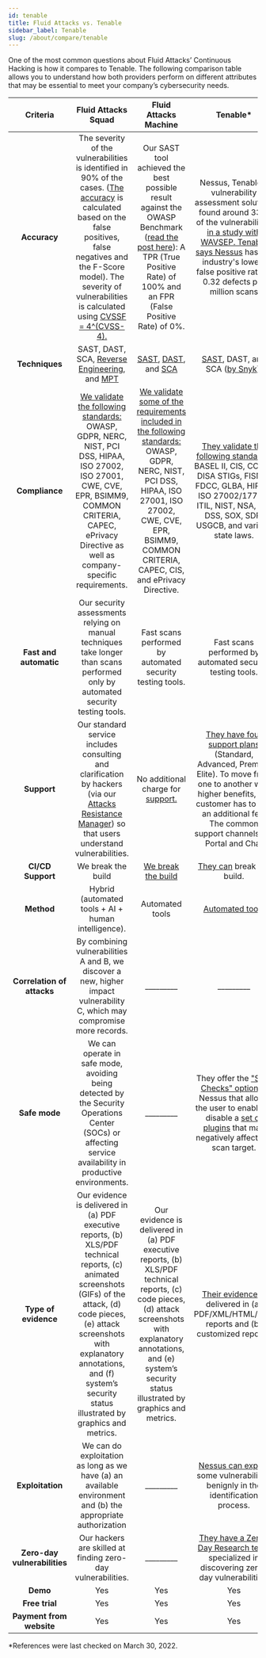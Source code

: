 ```yaml
---
id: tenable
title: Fluid Attacks vs. Tenable
sidebar_label: Tenable
slug: /about/compare/tenable
---
```


One of the most common questions about
Fluid Attacks’ Continuous Hacking is
how it compares to Tenable.
The following comparison table allows
you to understand how both providers perform
on different attributes that may be essential
to meet your company’s cybersecurity needs.

|         **Criteria**         |                                                                                                                                    **Fluid Attacks  Squad**                                                                                                                                   |                                                                                                   **Fluid Attacks Machine**                                                                                                   |                                                                                                          **Tenable***                                                                                                         |
|:----------------------------:|:---------------------------------------------------------------------------------------------------------------------------------------------------------------------------------------------------------------------------------------------------------------------------------------------:|:-----------------------------------------------------------------------------------------------------------------------------------------------------------------------------------------------------------------------------:|:----------------------------------------------------------------------------------------------------------------------------------------------------------------------------------------------------------------------------:|
| **Accuracy**                | The severity of the vulnerabilities is   identified in 90% of the cases. ([The   accuracy](/about/sla/accuracy/) is calculated based on the false   positives, false negatives and the F-Score   model). The severity of vulnerabilities is   calculated using [CVSSF = 4^(CVSS-4).](/about/faq/#adjustment-by-severity)                                    | Our SAST tool achieved the best possible   result against the OWASP Benchmark   ([read the post here](https://fluidattacks.com/blog/owasp-benchmark-fluid-attacks/)): A TPR (True Positive   Rate) of 100% and an FPR (False Positive   Rate) of 0%.                                          | Nessus, Tenable's vulnerability assessment solution, found around 33% of the  vulnerabilities [in a study with WAVSEP.  Tenable says Nessus](https://www.researchgate.net/publication/319054161_Benchmarking_vulnerability_scanners_An_experiment_on_SCADA_devices_and_scientific_instruments) has the industry's  lowest false positive rate at 0.32 defects  per million scans |
| **Techniques**               | SAST, DAST, SCA, [Reverse Engineering](https://fluidattacks.com/categories/re/), and [MPT](https://fluidattacks.com/solutions/penetration-testing/)                                                                                                                                                                                                                                                 | [SAST](https://fluidattacks.com/categories/sast/), [DAST](https://fluidattacks.com/categories/dast/), and [SCA](https://fluidattacks.com/categories/sca/)                                                                                                                                                                                                               | [SAST](https://www.tenable.com/trust-and-assurance), DAST, and SCA ([by Snyk](https://www.tenable.com/blog/tenable-bolsters-container-security-to-capture-open-source-vulnerabilities)).                                                                                                                                                                                               |
| **Compliance**               | [We validate the following standards:](/criteria/compliance/)   OWASP, GDPR, NERC, NIST, PCI DSS,   HIPAA, ISO 27002, ISO 27001, CWE, CVE,   EPR, BSIMM9, COMMON CRITERIA,   CAPEC, ePrivacy Directive as well as   company-specific requirements.                                                                     | [We validate some of the requirements   included in the following standards:](/criteria/compliance/)   OWASP, GDPR, NERC, NIST, PCI DSS,   HIPAA, ISO 27001, ISO 27002, CWE, CVE,   EPR, BSIMM9, COMMON CRITERIA,   CAPEC, CIS, and ePrivacy Directive. | [They validate the following standards:](https://docs.tenable.com/nessus/compliancechecksreference/Content/ComplianceStandards.htm)   BASEL II, CIS, COBIT, DISA STIGs,   FISMA, FDCC, GLBA, HIPAA, ISO   27002/17799, ITIL, NIST, NSA, PCI   DSS, SOX, SDP, USGCB, and various   state laws.                             |
| **Fast and automatic**       | Our security assessments relying on manual techniques take longer than scans performed only by automated security testing tools.                                                                                                                                                                                 | Fast scans performed by automated security testing tools.                                                                                                                                                                   | Fast scans performed by automated security testing tools.                                                                                       |
| **Support**                  | Our standard service includes consulting   and clarification by hackers (via our   [Attacks Resistance Manager](/machine/web/arm)) so that users   understand vulnerabilities.                                                                                                                                        | No additional charge for [support.](https://docs.fluidattacks.com/machine/web/support/live-chat)                                                                                                                                                                                             | [They have four support plans](https://www.tenable.com/support/plans) (Standard,   Advanced, Premier, Elite). To move from   one to another with higher benefits, the   customer has to pay an additional fee.   The common support channels are Portal   and Chat    |
| **CI/CD Support**          | We break the build                                                                                                                                                                                                                                                                            | [We break the build](https://fluidattacks.com/solutions/devsecops/)                                                                                                                                                                                                            | [They can](https://docs.tenable.com/tenablecs/Content/Quickstart/CI-CD/AzureDevOps.htm) break the build.                                                                                                                                                                                                 |
| **Method**                   | Hybrid (automated tools + AI + human   intelligence).                                                                                                                                                                                                                                         | Automated tools                                                                                                                                                                                                               | [Automated tools](https://www.tenable.com/solutions/application-security)                                                                                                                                                                                                              |
| **Correlation of attacks**   | By combining vulnerabilities A and B, we   discover a new, higher impact   vulnerability C, which may compromise   more records.                                                                                                                                                              | _________                                                                                                                                                                                                                     | _________                                                                                                                                                                                                                    |
| **Safe mode**                | We can operate in safe mode, avoiding   being detected by the Security   Operations Center (SOCs) or affecting   service availability in productive   environments.                                                                                                                           | _________                                                                                                                                                                                                                     | They offer the ["Safe Checks" option](https://www.tenable.com/blog/understanding-the-nessus-safe-checks-option) in   Nessus that allows the user to enable   or disable a [set of plugins](https://community.tenable.com/s/article/Which-Plugins-are-enabled-when-Safe-Checks-are-disabled) that may   negatively affect the scan target.                                                                   |
| **Type of evidence**         | Our evidence is delivered in (a) PDF   executive reports, (b) XLS/PDF technical   reports, (c) animated screenshots (GIFs)   of the attack, (d) code pieces, (e) attack   screenshots with explanatory annotations,   and (f) system’s security status illustrated   by graphics and metrics. | Our evidence is delivered in (a) PDF executive reports, (b) XLS/PDF technical reports, (c) code pieces, (d) attack screenshots with explanatory annotations, and (e) system’s security status illustrated by graphics and metrics.                                                                                                                                                                                                                              | [Their evidence](https://docs.tenable.com/nessus/Content/ScanReportFormats.htm) is delivered in (a)   PDF/XML/HTML/CSV reports and  (b) customized reports.                                                                                                                                   |
| **Exploitation**             | We can do exploitation as long as we   have (a) an available environment and   (b) the appropriate authorization                                                                                                                                                                              | _________                                                                                                                                                                                                                     | [Nessus can exploit](https://www.tenable.com/blog/understanding-exploitability) some vulnerabilities   benignly in the identification process.                                                                                                                                            |
| **Zero-day vulnerabilities** | Our hackers are skilled at finding   zero-day vulnerabilities.                                                                                                                                                                                                                                | _________                                                                                                                                                                                                                     | [They have a Zero-Day Research team](https://www.tenable.com/security/research) specialized in discovering   zero-day vulnerabilities.                                                                                                                      |
|           **Demo**           | Yes                                                                                                                                                                                                                                                                                                                  | Yes                                                                                                                                                                                                                                                                            | Yes                                                                                                                                                                                                                                                  |
|        **Free trial**        | Yes                                                                                                                                                                                                                                                                                                                  | Yes                                                                                                                                                                                                                                                                            | Yes                                                                                                                                                                                                                                                  |
|   **Payment from website**   | Yes                                                                                                                                                                                                                                                                                                                 | Yes                                                                                                                                                                                                                                                                            | Yes                                                                                                                                                                                                                                                  |

*References were last checked on March 30, 2022.

